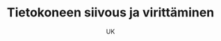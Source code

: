 ---
title: "Tietokoneen siivous ja virittäminen"

tags:
  - tyokalut


author: UK

link-pdf: https://www.entersenior.fi/@Bin/1056289/Tietokoneen+siivous+ja+viritt%C3%A4minen+opastajille.pdf
link-pptx: https://www.entersenior.fi/@Bin/1056292/Tietokoneen+siivous+ja+viritt%C3%A4minen+opastajille.ppt
---